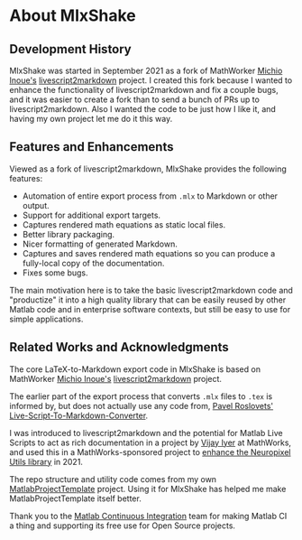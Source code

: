 # About MlxShake

## Development History

MlxShake was started in September 2021 as a fork of MathWorker [Michio Inoue's](https://github.com/minoue-xx) [livescript2markdown](https://github.com/minoue-xx/livescript2markdown) project. I created this fork because I wanted to enhance the functionality of livescript2markdown and fix a couple bugs, and it was easier to create a fork than to send a bunch of PRs up to livescript2markdown. Also I wanted the code to be just how I like it, and having my own project let me do it this way.

## Features and Enhancements

Viewed as a fork of livescript2markdown, MlxShake provides the following features:

* Automation of entire export process from `.mlx` to Markdown or other output.
* Support for additional export targets.
* Captures rendered math equations as static local files.
* Better library packaging.
* Nicer formatting of generated Markdown.
* Captures and saves rendered math equations so you can produce a fully-local copy of the documentation.
* Fixes some bugs.

The main motivation here is to take the basic livescript2markdown code and "productize" it into a high quality library that can be easily reused by other Matlab code and in enterprise software contexts, but still be easy to use for simple applications.

## Related Works and Acknowledgments

The core LaTeX-to-Markdown export code in MlxShake is based on MathWorker [Michio Inoue's](https://github.com/minoue-xx) [livescript2markdown](https://github.com/minoue-xx/livescript2markdown) project.

The earlier part of the export process that converts `.mlx` files to `.tex` is informed by, but does not actually use any code from, [Pavel Roslovets'](https://github.com/roslovets) [Live-Script-To-Markdown-Converter](https://github.com/roslovets/Live-Script-to-Markdown-Converter).

I was introduced to livescript2markdown and the potential for Matlab Live Scripts to act as rich documentation in a project by [Vijay Iyer](https://www.linkedin.com/in/mathworks-neuro-liaison) at MathWorks, and used this in a MathWorks-sponsored project to [enhance the Neuropixel Utils library](https://apjanke.github.io/neuropixel-jankify/) in 2021.

The repo structure and utility code comes from my own [MatlabProjectTemplate](https://matlabprojecttemplate.janklab.net) project. Using it for MlxShake has helped me make MatlabProjectTemplate itself better.

Thank you to the [Matlab Continuous Integration](https://www.mathworks.com/solutions/continuous-integration.html) team for making Matlab CI a thing and supporting its free use for Open Source projects.
